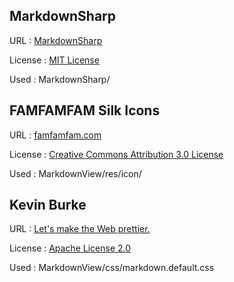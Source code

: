 
MarkdownSharp
-------------
URL
: [MarkdownSharp](http://code.google.com/p/markdownsharp/)

License
: [MIT License](http://opensource.org/licenses/mit-license.php)

Used
: MarkdownSharp/

FAMFAMFAM Silk Icons
--------------------
URL
: [famfamfam.com](http://www.famfamfam.com/)

License
: [Creative Commons Attribution 3.0 License](http://creativecommons.org/licenses/by/3.0/)

Used
: MarkdownView/res/icon/

Kevin Burke
-----------
URL
: [Let's make the Web prettier.](http://kevinburke.bitbucket.org/markdowncss/)

License
: [Apache License 2.0](http://www.apache.org/licenses/LICENSE-2.0)

Used
: MarkdownView/css/markdown.default.css
